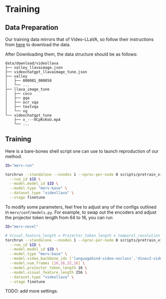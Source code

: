 # Training

## Data Preparation
Our training data mirrors that of Video-LLaVA, so follow their instructions from [here](https://github.com/PKU-YuanGroup/Video-LLaVA/blob/main/TRAIN_AND_VALIDATE.md) to download the data.

After Downloading them, the data structure should be as follows:

```Shell
data/download/videollava
├── valley_llavaimage.json
├── videochatgpt_llavaimage_tune.json
├── valley
│   ├── 000001_000050
│   └── ...
├── llava_image_tune
│   ├── coco
│   ├── gqa
│   ├── ocr_vqa
│   ├── textvqa
│   └── vg
└── videochatgpt_tune
    ├── v_---9CpRcKoU.mp4
    └── ...
```

## Training
Here is a bare-bones shell script one can use to launch reproduction of our method.

```sh
ID="merv-run"

torchrun --standalone --nnodes 1 --nproc-per-node 8 scripts/pretrain_video.py \
  --run_id $ID \
  --model.model_id $ID \
  --model.type "merv-base" \
  --dataset.type "videollava" \
  --stage finetune 
```

To modify some parameters, feel free to adjust any of the configs outlined in ```merv/conf/models.py```.
For example, to swap out the encoders and adjust the projector token length from 64 to 16, you can run 

```sh
ID="merv-novel"

# Visual_feature_length = Projector_token_length x temporal_resolution (i.e. # of frames after encoding)
torchrun --standalone --nnodes 1 --nproc-per-node 8 scripts/pretrain_video.py \
  --run_id $ID \
  --model.model_id $ID \
  --model.type "merv-base" \
  --model.video_backbone_ids ['languagebind-video-noclass','dinov2-video-all-tokens','hiera-base-plus-video','siglip-vit-b16-224px-all-no-cls'] \
  --model.num_frames [16,16,32,16] \
  --model.projector_token_length 16 \
  --model.visual_feature_length 256 \
  --dataset.type "videollava" \
  --stage finetune 
```

TODO: add more settings.